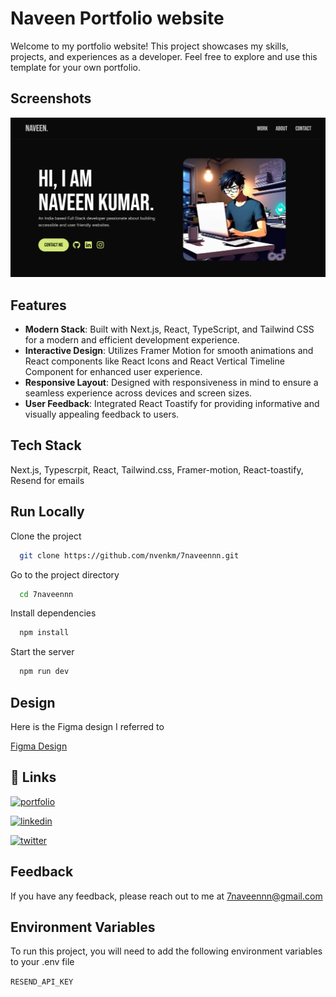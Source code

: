 # Naveen Portfolio website

Welcome to my portfolio website! This project showcases my skills, projects, and experiences as a developer. Feel free to explore and use this template for your own portfolio.

## Screenshots

![App Screenshot](https://raw.githubusercontent.com/nvenkm/7naveennn/main/public/portfolioimage.png)

## Features

- **Modern Stack**: Built with Next.js, React, TypeScript, and Tailwind CSS for a modern and efficient development experience.
- **Interactive Design**: Utilizes Framer Motion for smooth animations and React components like React Icons and React Vertical Timeline Component for enhanced user experience.
- **Responsive Layout**: Designed with responsiveness in mind to ensure a seamless experience across devices and screen sizes.
- **User Feedback**: Integrated React Toastify for providing informative and visually appealing feedback to users.

## Tech Stack

Next.js, Typescrpit, React, Tailwind.css, Framer-motion, React-toastify, Resend for emails

## Run Locally

Clone the project

```bash
  git clone https://github.com/nvenkm/7naveennn.git
```

Go to the project directory

```bash
  cd 7naveennn
```

Install dependencies

```bash
  npm install
```

Start the server

```bash
  npm run dev
```

## Design

Here is the Figma design I referred to

[Figma Design](https://www.figma.com/community/file/1311309815091555685/portfolio-for-developers)

## 🔗 Links

[![portfolio](https://img.shields.io/badge/my_portfolio-000?style=for-the-badge&logo=ko-fi&logoColor=white)](https://7naveennn.vercel.app/)

[![linkedin](https://img.shields.io/badge/linkedin-0A66C2?style=for-the-badge&logo=linkedin&logoColor=white)](https://www.linkedin.com/in/7naveennn/)

[![twitter](https://img.shields.io/badge/twitter-1DA1F2?style=for-the-badge&logo=twitter&logoColor=white)](https://twitter.com/7naveennn)

## Feedback

If you have any feedback, please reach out to me at 7naveennn@gmail.com

## Environment Variables

To run this project, you will need to add the following environment variables to your .env file

`RESEND_API_KEY`
